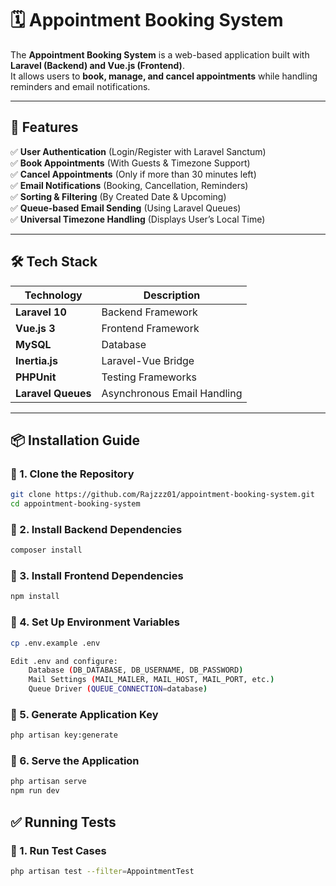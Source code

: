 # 🗓️ Appointment Booking System

The **Appointment Booking System** is a web-based application built with **Laravel (Backend) and Vue.js (Frontend)**.  
It allows users to **book, manage, and cancel appointments** while handling reminders and email notifications.

---

## 🚀 Features

✅ **User Authentication** (Login/Register with Laravel Sanctum)  
✅ **Book Appointments** (With Guests & Timezone Support)  
✅ **Cancel Appointments** (Only if more than 30 minutes left)  
✅ **Email Notifications** (Booking, Cancellation, Reminders)  
✅ **Sorting & Filtering** (By Created Date & Upcoming)  
✅ **Queue-based Email Sending** (Using Laravel Queues)  
✅ **Universal Timezone Handling** (Displays User’s Local Time)

---

## 🛠️ Tech Stack

| Technology         | Description                 |
| ------------------ | --------------------------- |
| **Laravel 10**     | Backend Framework           |
| **Vue.js 3**       | Frontend Framework          |
| **MySQL**          | Database                    |
| **Inertia.js**     | Laravel-Vue Bridge          |
| **PHPUnit**        | Testing Frameworks          |
| **Laravel Queues** | Asynchronous Email Handling |

---

## 📦 Installation Guide

### **🔹 1. Clone the Repository**

```sh
git clone https://github.com/Rajzzz01/appointment-booking-system.git
cd appointment-booking-system
```

### **🔹 2. Install Backend Dependencies**

```sh
composer install
```

### **🔹 3. Install Frontend Dependencies**

```sh
npm install
```

### **🔹 4. Set Up Environment Variables**

```sh
cp .env.example .env

Edit .env and configure:
    Database (DB_DATABASE, DB_USERNAME, DB_PASSWORD)
    Mail Settings (MAIL_MAILER, MAIL_HOST, MAIL_PORT, etc.)
    Queue Driver (QUEUE_CONNECTION=database)
```

### **🔹 5. Generate Application Key**

```sh
php artisan key:generate
```

### **🔹 6. Serve the Application**

```sh
php artisan serve
npm run dev
```

## ✅ Running Tests

### **🔹 1. Run Test Cases**

```sh
php artisan test --filter=AppointmentTest
```
